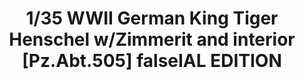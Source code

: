 ---
layout: product
title: "1/35 WWII German King Tiger Henschel w/Zimmerit and interior [Pz.Abt.505] falseIAL EDITION"
price: "7000" 
desc: "Maketa"
img_path: "/assets/img/TAKO2047S.jpg"
brand: "N/A"
available: false
special_offer: false
new: false
soon: false
cat: "010000"
subcat: "010200"
subsubcat: "0N/A"
sifra: "TAKO2047S"
popular: false
---